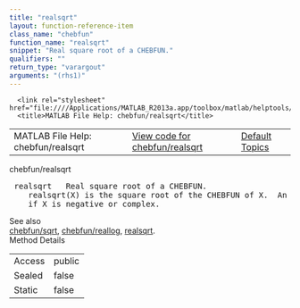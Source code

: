 ```yaml
---
title: "realsqrt"
layout: function-reference-item
class_name: "chebfun"
function_name: "realsqrt"
snippet: "Real square root of a CHEBFUN."
qualifiers: ""
return_type: "varargout"
arguments: "(rhs1)"
---
```


<html>
   <head>
      <meta http-equiv="Content-Type" content="text/html; charset=utf-8">
   
      <link rel="stylesheet" href="file:////Applications/MATLAB_R2013a.app/toolbox/matlab/helptools/private/helpwin.css">
      <title>MATLAB File Help: chebfun/realsqrt</title>
   </head>
   <body>
      <!--Single-page help-->
      <table border="0" cellspacing="0" width="100%">
         <tr class="subheader">
            <td class="headertitle">MATLAB File Help: chebfun/realsqrt</td>
            <td class="subheader-left"><a href="matlab:edit chebfun/realsqrt">View code for chebfun/realsqrt</a></td>
            <td class="subheader-right"><a href="matlab:helpwin">Default Topics</a></td>
         </tr>
      </table>
      <div class="title">chebfun/realsqrt</div>
      <div class="helptext"><pre><!--helptext --> <span class="helptopic">realsqrt</span>   Real square root of a CHEBFUN.
    <span class="helptopic">realsqrt</span>(X) is the square root of the CHEBFUN of X.  An error is produced 
    if X is negative or complex.</pre></div><!--after help --><!--seeAlso--><div class="footerlinktitle">See also</div><div class="footerlink"> <a href="matlab:helpwin chebfun/sqrt">chebfun/sqrt</a>, <a href="matlab:helpwin chebfun/reallog">chebfun/reallog</a>, <a href="matlab:helpwin realsqrt">realsqrt</a>.
</div>
      <!--Method-->
      <div class="sectiontitle">Method Details</div>
      <table class="class-details">
         <tr>
            <td class="class-detail-label">Access</td>
            <td>public</td>
         </tr>
         <tr>
            <td class="class-detail-label">Sealed</td>
            <td>false</td>
         </tr>
         <tr>
            <td class="class-detail-label">Static</td>
            <td>false</td>
         </tr>
      </table>
   </body>
</html>
